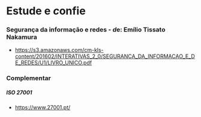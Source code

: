 # Estude e <i>c</i>onfie 

### Segurança da informação e redes - <i>d</i>e: Emílio Tissato Nakamura
-  https://s3.amazonaws.com/cm-kls-content/201602/INTERATIVAS_2_0/SEGURANCA_DA_INFORMACAO_E_DE_REDES/U1/LIVRO_UNICO.pdf
  
### Complementar

##### ISO 27001
  - https://www.27001.pt/

#
